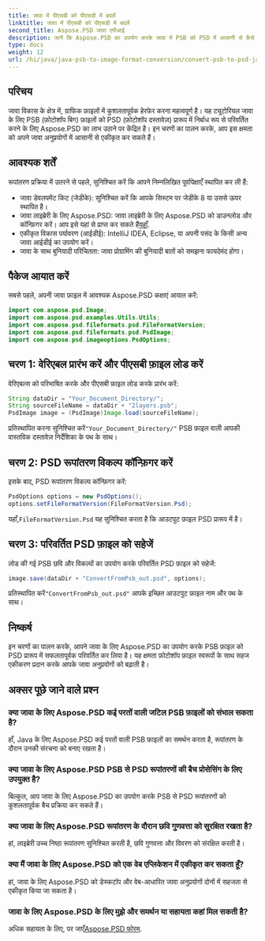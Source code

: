 ```yaml
---
title: जावा में पीएसबी को पीएसडी में बदलें
linktitle: जावा में पीएसबी को पीएसडी में बदलें
second_title: Aspose.PSD जावा एपीआई
description: जानें कि Aspose.PSD का उपयोग करके जावा में PSB को PSD में आसानी से कैसे परिवर्तित किया जाए, जो आपके अनुप्रयोगों में ग्राफिक फ़ाइल प्रबंधन को बढ़ाता है।
type: docs
weight: 12
url: /hi/java/java-psb-to-image-format-conversion/convert-psb-to-psd-java/
---
```

## परिचय
जावा विकास के क्षेत्र में, ग्राफिक फ़ाइलों में कुशलतापूर्वक हेरफेर करना महत्वपूर्ण है। यह ट्यूटोरियल जावा के लिए PSB (फ़ोटोशॉप बिग) फ़ाइलों को PSD (फ़ोटोशॉप दस्तावेज़) प्रारूप में निर्बाध रूप से परिवर्तित करने के लिए Aspose.PSD का लाभ उठाने पर केंद्रित है। इन चरणों का पालन करके, आप इस क्षमता को अपने जावा अनुप्रयोगों में आसानी से एकीकृत कर सकते हैं।
## आवश्यक शर्तें
रूपांतरण प्रक्रिया में उतरने से पहले, सुनिश्चित करें कि आपने निम्नलिखित पूर्वापेक्षाएँ स्थापित कर ली हैं:
- जावा डेवलपमेंट किट (जेडीके): सुनिश्चित करें कि आपके सिस्टम पर जेडीके 8 या उससे ऊपर स्थापित है।
-  जावा लाइब्रेरी के लिए Aspose.PSD: जावा लाइब्रेरी के लिए Aspose.PSD को डाउनलोड और कॉन्फ़िगर करें। आप इसे यहां से प्राप्त कर सकते हैं[यहाँ](https://releases.aspose.com/psd/java/).
- एकीकृत विकास पर्यावरण (आईडीई): IntelliJ IDEA, Eclipse, या अपनी पसंद के किसी अन्य जावा आईडीई का उपयोग करें।
- जावा के साथ बुनियादी परिचितता: जावा प्रोग्रामिंग की बुनियादी बातों को समझना फायदेमंद होगा।
## पैकेज आयात करें
सबसे पहले, अपनी जावा फ़ाइल में आवश्यक Aspose.PSD कक्षाएं आयात करें:
```java
import com.aspose.psd.Image;
import com.aspose.psd.examples.Utils.Utils;
import com.aspose.psd.fileformats.psd.FileFormatVersion;
import com.aspose.psd.fileformats.psd.PsdImage;
import com.aspose.psd.imageoptions.PsdOptions;
```
## चरण 1: वेरिएबल प्रारंभ करें और पीएसबी फ़ाइल लोड करें
वेरिएबल्स को परिभाषित करके और पीएसबी फ़ाइल लोड करके प्रारंभ करें:
```java
String dataDir = "Your_Document_Directory/";
String sourceFileName = dataDir + "2layers.psb";
PsdImage image = (PsdImage)Image.load(sourceFileName);
```
 प्रतिस्थापित करना सुनिश्चित करें`"Your_Document_Directory/"` PSB फ़ाइल वाली आपकी वास्तविक दस्तावेज़ निर्देशिका के पथ के साथ।
## चरण 2: PSD रूपांतरण विकल्प कॉन्फ़िगर करें
इसके बाद, PSD रूपांतरण विकल्प कॉन्फ़िगर करें:
```java
PsdOptions options = new PsdOptions();
options.setFileFormatVersion(FileFormatVersion.Psd);
```
 यहाँ,`FileFormatVersion.Psd` यह सुनिश्चित करता है कि आउटपुट फ़ाइल PSD प्रारूप में है।
## चरण 3: परिवर्तित PSD फ़ाइल को सहेजें
लोड की गई PSB छवि और विकल्पों का उपयोग करके परिवर्तित PSD फ़ाइल को सहेजें:
```java
image.save(dataDir + "ConvertFromPsb_out.psd", options);
```
 प्रतिस्थापित करें`"ConvertFromPsb_out.psd"` आपके इच्छित आउटपुट फ़ाइल नाम और पथ के साथ।

## निष्कर्ष
इन चरणों का पालन करके, आपने जावा के लिए Aspose.PSD का उपयोग करके PSB फ़ाइल को PSD प्रारूप में सफलतापूर्वक परिवर्तित कर लिया है। यह क्षमता फ़ोटोशॉप फ़ाइल स्वरूपों के साथ सहज एकीकरण प्रदान करके आपके जावा अनुप्रयोगों को बढ़ाती है।
## अक्सर पूछे जाने वाले प्रश्न
### क्या जावा के लिए Aspose.PSD कई परतों वाली जटिल PSB फ़ाइलों को संभाल सकता है?
हाँ, Java के लिए Aspose.PSD कई परतों वाली PSB फ़ाइलों का समर्थन करता है, रूपांतरण के दौरान उनकी संरचना को बनाए रखता है।
### क्या जावा के लिए Aspose.PSD PSB से PSD रूपांतरणों की बैच प्रोसेसिंग के लिए उपयुक्त है?
बिल्कुल, आप जावा के लिए Aspose.PSD का उपयोग करके PSB से PSD रूपांतरणों को कुशलतापूर्वक बैच प्रक्रिया कर सकते हैं।
### क्या जावा के लिए Aspose.PSD रूपांतरण के दौरान छवि गुणवत्ता को सुरक्षित रखता है?
हां, लाइब्रेरी उच्च निष्ठा रूपांतरण सुनिश्चित करती है, छवि गुणवत्ता और विवरण को संरक्षित करती है।
### क्या मैं जावा के लिए Aspose.PSD को एक वेब एप्लिकेशन में एकीकृत कर सकता हूँ?
हां, जावा के लिए Aspose.PSD को डेस्कटॉप और वेब-आधारित जावा अनुप्रयोगों दोनों में सहजता से एकीकृत किया जा सकता है।
### जावा के लिए Aspose.PSD के लिए मुझे और समर्थन या सहायता कहां मिल सकती है?
 अधिक सहायता के लिए, पर जाएँ[Aspose.PSD फोरम](https://forum.aspose.com/c/psd/34).